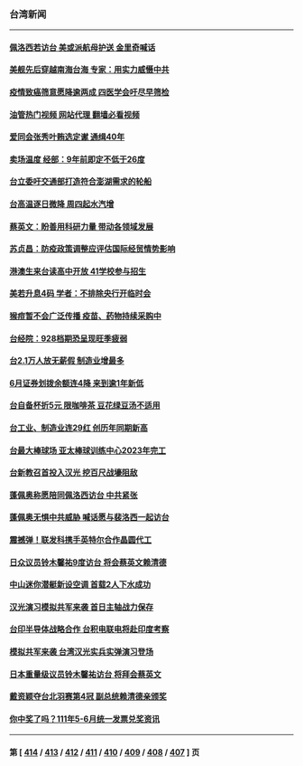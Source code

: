 ### 台湾新闻
---
#### [佩洛西若访台 美或派航母护送 金里奇喊话](../../pages/ncid1349361/n13788861.md?07261245) 
#### [美舰先后穿越南海台海 专家：用实力威慑中共](../../pages/ncid1349361/n13788800.md?07261245) 
#### [疫情致癌筛意愿降逾两成 四医学会吁尽早筛检](../../pages/ncid1349361/n13788810.md?07261245) 
#### [油管热门视频 网站代理 翻墙必看视频](http://209.222.30.114:81/youtube.html?07261245)
#### [爱同会张秀叶贿选定谳 通缉40年](../../pages/ncid1349361/n13788814.md?07261245) 
#### [卖场温度 经部：9年前即定不低于26度](../../pages/ncid1349361/n13788791.md?07261245) 
#### [台立委吁交通部打造符合澎湖需求的轮船](../../pages/ncid1349361/n13788744.md?07261245) 
#### [台高温逐日微降 周四起水汽增](../../pages/ncid1349361/n13788796.md?07261245) 
#### [蔡英文：盼善用科研力量 带动各领域发展](../../pages/ncid1349361/n13788794.md?07261245) 
#### [苏贞昌：防疫政策调整应评估国际经贸情势影响](../../pages/ncid1349361/n13788747.md?07261245) 
#### [港澳生来台读高中开放 41学校参与招生](../../pages/ncid1349361/n13788776.md?07261245) 
#### [美若升息4码 学者：不排除央行开临时会](../../pages/ncid1349361/n13788738.md?07261245) 
#### [猴痘暂不会广泛传播 疫苗、药物持续采购中](../../pages/ncid1349361/n13788742.md?07261245) 
#### [台经院：928档期恐呈现旺季疲弱](../../pages/ncid1349361/n13788740.md?07261245) 
#### [台2.1万人放无薪假 制造业增最多](../../pages/ncid1349361/n13788749.md?07261245) 
#### [6月证券划拨余额连4降 来到逾1年新低](../../pages/ncid1349361/n13788760.md?07261245) 
#### [台自备杯折5元 限咖啡茶 豆花绿豆汤不适用](../../pages/ncid1349361/n13788743.md?07261245) 
#### [台工业、制造业连29红 创历年同期新高](../../pages/ncid1349361/n13788684.md?07261245) 
#### [台最大棒球场 亚太棒球训练中心2023年完工](../../pages/ncid1349361/n13788686.md?07261245) 
#### [台新教召首投入汉光 挖百尺战壕阻敌](../../pages/ncid1349361/n13788663.md?07261245) 
#### [蓬佩奥称愿陪同佩洛西访台 中共紧张](../../pages/ncid1349361/n13788600.md?07261245) 
#### [蓬佩奥无惧中共威胁 喊话愿与裴洛西一起访台](../../pages/ncid1349361/n13788729.md?07261245) 
#### [震撼弹！联发科携手英特尔合作晶圆代工](../../pages/ncid1349361/n13788704.md?07261245) 
#### [日众议员铃木馨祐9度访台 将会蔡英文赖清德](../../pages/ncid1349361/n13788689.md?07261245) 
#### [中山迷你潜艇新设空调 首载2人下水成功](../../pages/ncid1349361/n13788649.md?07261245) 
#### [汉光演习模拟共军来袭 首日主轴战力保存](../../pages/ncid1349361/n13788656.md?07261245) 
#### [台印半导体战略合作 台积电联电将赴印度考察](../../pages/ncid1349361/n13788573.md?07261245) 
#### [模拟共军来袭 台湾汉光实兵实弹演习登场](../../pages/ncid1349361/n13788316.md?07261245) 
#### [日本重量级议员铃木馨祐访台 将拜会蔡英文](../../pages/ncid1349361/n13788531.md?07261245) 
#### [戴资颖夺台北羽赛第4冠 副总统赖清德亲颁奖](../../pages/ncid1349361/n13788491.md?07261245) 
#### [你中奖了吗？111年5-6月统一发票兑奖资讯](../../pages/ncid1349361/n13788433.md?07261245) 

---
#### 第 [ [414](./414.md?07261245) / [413](./413.md?07261245) / [412](./412.md?07261245) / [411](./411.md?07261245) / [410](./410.md?07261245) / [409](./409.md?07261245) / [408](./408.md?07261245) / [407](./407.md?07261245) ] 页
